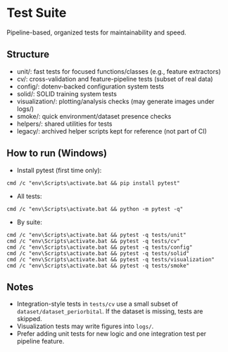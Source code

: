# Test Suite

Pipeline-based, organized tests for maintainability and speed.

## Structure

- unit/: fast tests for focused functions/classes (e.g., feature extractors)
- cv/: cross-validation and feature-pipeline tests (subset of real data)
- config/: dotenv-backed configuration system tests
- solid/: SOLID training system tests
- visualization/: plotting/analysis checks (may generate images under logs/)
- smoke/: quick environment/dataset presence checks
- helpers/: shared utilities for tests
- legacy/: archived helper scripts kept for reference (not part of CI)

## How to run (Windows)

- Install pytest (first time only):
```
cmd /c "env\Scripts\activate.bat && pip install pytest"
```

- All tests:
```
cmd /c "env\Scripts\activate.bat && python -m pytest -q"
```

- By suite:
```
cmd /c "env\Scripts\activate.bat && pytest -q tests/unit"
cmd /c "env\Scripts\activate.bat && pytest -q tests/cv"
cmd /c "env\Scripts\activate.bat && pytest -q tests/config"
cmd /c "env\Scripts\activate.bat && pytest -q tests/solid"
cmd /c "env\Scripts\activate.bat && pytest -q tests/visualization"
cmd /c "env\Scripts\activate.bat && pytest -q tests/smoke"
```

## Notes
- Integration-style tests in `tests/cv` use a small subset of `dataset/dataset_periorbital`. If the dataset is missing, tests are skipped.
- Visualization tests may write figures into `logs/`.
- Prefer adding unit tests for new logic and one integration test per pipeline feature.